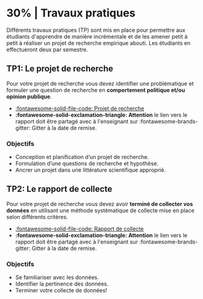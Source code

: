 # 30% | Travaux pratiques

Différents travaux pratiques (TP) sont mis en place pour permettre aux étudiants d'apprendre de manière incrémentale et de les amener petit à petit à réaliser un projet de recherche empirique abouti. Les étudiants en effectueront deux par semestre.


## TP1: Le projet de recherche

Pour votre projet de recherche vous devez identifier une problématique et formuler une question de recherche en **comportement politique et/ou opinion publique**.

- [:fontawesome-solid-file-code: Projet de recherche](https://colab.research.google.com/github/mickaeltemporao/mdss-materials/blob/main/projet-de-recherche.ipynb)
- **:fontawesome-solid-exclamation-triangle: Attention** le lien vers le rapport doit être partagé avec à l'enseignant sur :fontawesome-brands-gitter: Gitter à la date de remise.

### Objectifs
- Conception et planification d’un projet de recherche.
- Formulation d’une questions de recherche et hypothèse.
- Ancrer un projet dans une littérature scientifique approprié.


## TP2: Le rapport de collecte

Pour votre projet de recherche vous devez avoir **terminé de collecter vos données** en utilisant une méthode systématique de collecte mise en place selon différents critères.


- [:fontawesome-solid-file-code: Rapport de collecte](https://colab.research.google.com/github/mickaeltemporao/mdss-materials/blob/main/rapport-de-collecte.ipynb)
- **:fontawesome-solid-exclamation-triangle: Attention** le lien vers le rapport doit être partagé avec à l'enseignant sur :fontawesome-brands-gitter: Gitter à la date de remise.

### Objectifs
- Se familiariser avec les données.
- Identifier la pertinence des données.
- Terminer votre collecte de données!

